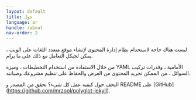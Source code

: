 ```yaml
---
layout: default
title: حول
language: ar
handle: /about
nav-order: 2
---
```


ليست هناك حاجة لاستخدام نظام إدارة المحتوى لإنشاء موقع متعدد اللغات على الويب ، يمكن لجيكل التعامل مع ذلك على ما يرام.

من خلال الاستفادة من استخدام التخطيطات ، وميزة YAML الأمامية ، وقدرات تركيب السوائل ، من الممكن تجريد المحتوى من العرض والحفاظ على تنظيم مشروعك وصيانته.

التحف حول كيفية عمل كل شيء؟ تحقق من المصدر و README على [GitHub] (https://github.com/mrzool/polyglot-jekyll).
